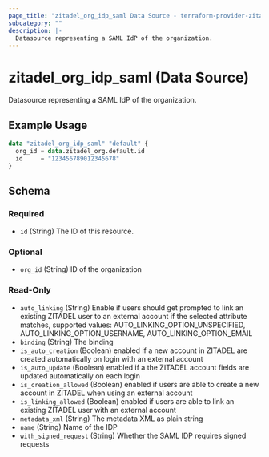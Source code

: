 ```yaml
---
page_title: "zitadel_org_idp_saml Data Source - terraform-provider-zitadel"
subcategory: ""
description: |-
  Datasource representing a SAML IdP of the organization.
---
```


# zitadel_org_idp_saml (Data Source)

Datasource representing a SAML IdP of the organization.

## Example Usage

```terraform
data "zitadel_org_idp_saml" "default" {
  org_id = data.zitadel_org.default.id
  id     = "123456789012345678"
}
```

<!-- schema generated by tfplugindocs -->
## Schema

### Required

- `id` (String) The ID of this resource.

### Optional

- `org_id` (String) ID of the organization

### Read-Only

- `auto_linking` (String) Enable if users should get prompted to link an existing ZITADEL user to an external account if the selected attribute matches, supported values: AUTO_LINKING_OPTION_UNSPECIFIED, AUTO_LINKING_OPTION_USERNAME, AUTO_LINKING_OPTION_EMAIL
- `binding` (String) The binding
- `is_auto_creation` (Boolean) enabled if a new account in ZITADEL are created automatically on login with an external account
- `is_auto_update` (Boolean) enabled if a the ZITADEL account fields are updated automatically on each login
- `is_creation_allowed` (Boolean) enabled if users are able to create a new account in ZITADEL when using an external account
- `is_linking_allowed` (Boolean) enabled if users are able to link an existing ZITADEL user with an external account
- `metadata_xml` (String) The metadata XML as plain string
- `name` (String) Name of the IDP
- `with_signed_request` (String) Whether the SAML IDP requires signed requests
